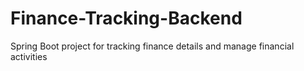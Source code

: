 # Finance-Tracking-Backend
Spring Boot project for tracking finance details and manage financial activities
